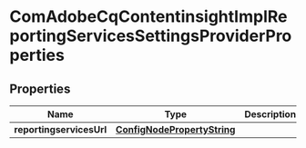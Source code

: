 
# ComAdobeCqContentinsightImplReportingServicesSettingsProviderProperties

## Properties
Name | Type | Description | Notes
------------ | ------------- | ------------- | -------------
**reportingservicesUrl** | [**ConfigNodePropertyString**](ConfigNodePropertyString.md) |  |  [optional]



